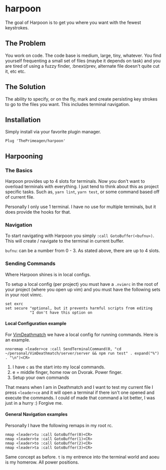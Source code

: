 # harpoon
The goal of Harpoon is to get you where you want with the fewest keystrokes.

## The Problem
You work on code.  The code base is medium, large, tiny, whatever.  You find
yourself frequenting a small set of files (maybe it depends on task) and you
are tired of using a fuzzy finder, :bnext/prev, alternate file doesn't quite
cut it, etc etc.

## The Solution
The ability to specify, or on the fly, mark and create persisting key strokes
to go to the files you want.  This includes terminal navigation.

## Installation
Simply install via your favorite plugin manager.

```
Plug 'ThePrimeagen/harpoon'
```

## Harpooning

### The Basics
Harpoon provides up to 4 slots for terminals.  Now you don't want to overload
terminals with everything.  I just tend to think about this as project specific
tasks.  Such as, `yarn lint`, `yarn test`, or some command based off of current
file.

Personally I only use 1 terminal.  I have no use for multiple terminals, but it
does provide the hooks for that.

### Navigation
To start navigating with Harpoon you simply `:call GotoBuffer(<bufnu>)`.  This
will create / navigate to the terminal in current buffer.

`bufnu`: can be a number from 0 - 3.  As stated above, there are up to 4 slots.


### Sending Commands
Where Harpoon shines is in local configs.

To setup a local config (per project) you must have a `.nvimrc` in the root of
your project (where you open up vim) and you must have the following sets in your root vimrc.


```
set exrc
set secure "optional, but it prevents harmful scripts from editing
           "I don't have this option on
```

#### Local Configuration example
For [VimDeathmatch](https://github.com/VimDeathmatch/server) we have a local
config for running commands.  Here is an example.

```
nnoremap <leader>ce :call SendTerminalCommand(0, "cd ~/personal/VimDeathmatch/server/server && npm run test" . expand("%") . "\n")<CR>
```

1.  I have `c` as the start into my local commands.
2.  e = middle finger, home row on Dvorak.  Power finger.
3.  Setup your own commands


That means when I am in Deathmatch and I want to test my current file I press
`<leader>ce` and it will open a terminal if there isn't one opened and execute
the commands.  I could of made that command a lot better, I was just in a hurry
:)  Forgive me.

#### General Navigation examples
Personally I have the following remaps in my root rc.

```
nmap <leader>tu :call GotoBuffer(0)<CR>
nmap <leader>te :call GotoBuffer(1)<CR>
nmap <leader>to :call GotoBuffer(2)<CR>
nmap <leader>ta :call GotoBuffer(3)<CR>
```

Same concept as before.  `t` is my entrence into the terminal world and aoeu is
my homerow.  All power positions.

